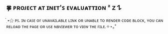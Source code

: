 ## **🍀 ᴘʀᴏᴊᴇᴄᴛ ᴀᴛ ɪɴᴇᴛ'ꜱ ᴇᴠᴀʟᴜᴀᴛᴛɪᴏɴ** ᶻ 𝗓 𐰁

๋࣭ ⭑⚝ ᴘꜱ. ɪɴ ᴄᴀꜱᴇ ᴏꜰ ᴜɴᴀᴠᴀɪʟᴀʙʟᴇ ʟɪɴᴋ ᴏʀ ᴜɴᴀʙʟᴇ ᴛᴏ ʀᴇɴᴅᴇʀ ᴄᴏᴅᴇ ʙʟᴏᴄᴋ, ʏᴏᴜ ᴄᴀɴ ʀᴇʟᴏᴀᴅ ᴛʜᴇ ᴘᴀɢᴇ ᴏʀ ᴜꜱᴇ ɴʙᴠɪᴇᴡᴇʀ ᴛᴏ ᴠɪᴇᴡ ᴛʜᴇ ꜰɪʟᴇ.✧⋆｡˚


